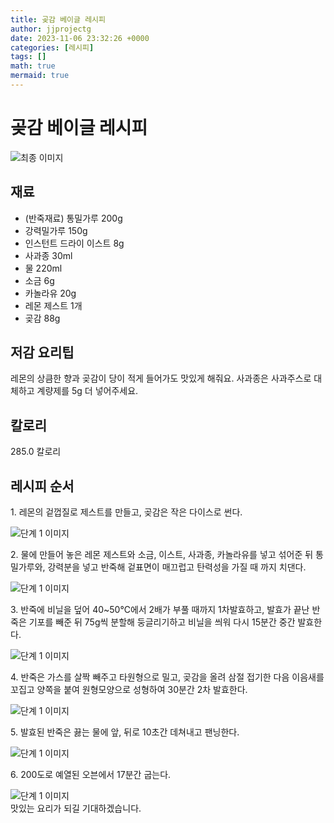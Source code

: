 ```yaml
---
title: 곶감 베이글 레시피
author: jjprojectg
date: 2023-11-06 23:32:26 +0000
categories: [레시피]
tags: []
math: true
mermaid: true
---
```

<meta name="og:type" content="website" />
<meta charset="UTF-8">
<div class="header">
<h1>곶감 베이글 레시피</h1>
</div>

<div class="container my-4">
<div class="row">
<div class="col-12 col-md-6">
<div class="recipe-image">
<img src="http://www.foodsafetykorea.go.kr/uploadimg/20210129/20210129043447_1611905687183.jpg" class="step-image" alt="최종 이미지">
</div>
</div>
<div class="col-12 col-md-6">
<div class="ingredients">
<h2>재료</h2>
<ul class='card'>
<li> (반죽재료) 통밀가루 200g </li>
<li>  강력밀가루 150g </li>
<li>  인스턴트 드라이 이스트 8g </li>
<li>  사과종 30ml </li>
<li>  물 220ml </li>
<li>  소금 6g </li>
<li>  카놀라유 20g </li>
<li>  레몬 제스트 1개 </li>
<li>  곶감 88g </li>

</ul>
</div>
</div>
<div class="col-12 col-md-6">
<div class="ingredients">
<h2>저감 요리팁</h2>
<div class='card'> 
<p >
레몬의 상큼한 향과 곶감이 당이 적게 들어가도 맛있게 해줘요. 
사과종은 사과주스로 대체하고 계량제를 5g 더 넣어주세요.
</p>
</div>
</div>
<div class="ingredients">
<h2>칼로리</h2>
<div class='card'> 
<p>
285.0 칼로리
</p>
</div>
</div>
</div>
</div>

<h2 class="my-4">레시피 순서</h2>
<div class="card recipe-card">
<div class="card-body recipe-stesp">
<p class="card-text step-description">1. 레몬의 겉껍질로 제스트를 만들고, 곶감은 작은 다이스로 썬다.</p>
<img src="http://www.foodsafetykorea.go.kr/uploadimg/20210129/20210129043558_1611905758915.JPG" alt="단계 1 이미지" class="step-image">
</div>
</div>

<div class="card recipe-card">
<div class="card-body recipe-stesp">
<p class="card-text step-description">2. 물에 만들어 놓은 레몬 제스트와 소금, 이스트, 사과종, 카놀라유를 넣고 섞어준 뒤 통밀가루와, 강력분을 넣고 반죽해 겉표면이 매끄럽고 탄력성을 가질 때 까지 치댄다.</p>
<img src="http://www.foodsafetykorea.go.kr/uploadimg/20210129/20210129043610_1611905770468.JPG" alt="단계 1 이미지" class="step-image">
</div>
</div>

<div class="card recipe-card">
<div class="card-body recipe-stesp">
<p class="card-text step-description">3. 반죽에 비닐을 덮어 40~50℃에서 2배가 부풀 때까지 1차발효하고, 발효가 끝난 반죽은 기포를 빼준 뒤 75g씩 분할해 둥글리기하고 비닐을 씌워 다시 15분간 중간 발효한다.</p>
<img src="http://www.foodsafetykorea.go.kr/uploadimg/20210129/20210129043632_1611905792414.JPG" alt="단계 1 이미지" class="step-image">
</div>
</div>

<div class="card recipe-card">
<div class="card-body recipe-stesp">
<p class="card-text step-description">4. 반죽은 가스를 살짝 빼주고 타원형으로 밀고, 곶감을 올려 삼절 접기한 다음 이음새를 꼬집고 양쪽을 붙여 원형모양으로 성형하여 30분간 2차 발효한다.</p>
<img src="http://www.foodsafetykorea.go.kr/uploadimg/20210129/20210129043643_1611905803906.JPG" alt="단계 1 이미지" class="step-image">
</div>
</div>

<div class="card recipe-card">
<div class="card-body recipe-stesp">
<p class="card-text step-description">5. 발효된 반죽은 끓는 물에 앞, 뒤로 10초간 데쳐내고 팬닝한다.</p>
<img src="http://www.foodsafetykorea.go.kr/uploadimg/20210129/20210129043658_1611905818241.JPG" alt="단계 1 이미지" class="step-image">
</div>
</div>

<div class="card recipe-card">
<div class="card-body recipe-stesp">
<p class="card-text step-description">6. 200도로 예열된 오븐에서 17분간 굽는다.</p>
<img src="http://www.foodsafetykorea.go.kr/uploadimg/20210129/20210129043710_1611905830062.JPG" alt="단계 1 이미지" class="step-image">
</div>
</div>


</div>
맛있는 요리가 되길 기대하겠습니다.
